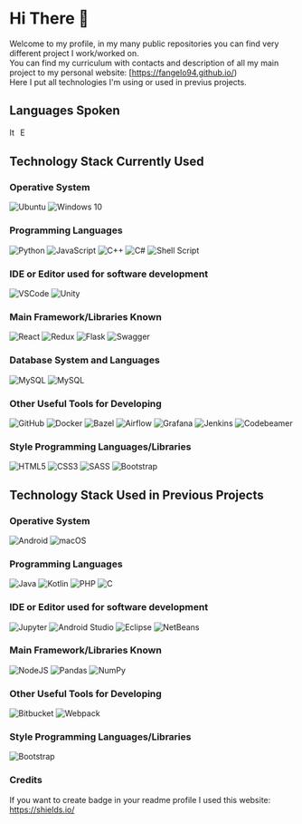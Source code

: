 # Hi There 👋

Welcome to my profile, in my many public repositories you can find very different project I work/worked on. \
You can find my curriculum with contacts and description of all my main project to my personal website: [https://fangelo94.github.io/) \
Here I put all technologies I'm using or used in previus projects.
## Languages Spoken
<p float="left">
<img alt="Italiano" title="Italiano" src="https://cdn.staticaly.com/gh/hjnilsson/country-flags/master/svg/it.svg" height="15">  
<img alt="English" title="English" src="https://cdn.staticaly.com/gh/hjnilsson/country-flags/master/svg/gb.svg" height="15"> 
</p>

## Technology Stack Currently Used

### Operative System
<p float="left">
<img alt="Ubuntu" src="https://img.shields.io/badge/Ubuntu-E95420?style=for-the-badge&logo=ubuntu&logoColor=white" />
<img alt="Windows 10" src="https://img.shields.io/badge/Windows-0078D6?style=for-the-badge&logo=windows&logoColor=white" />
</p>

### Programming Languages
<p float="left">
<img alt="Python" src="https://img.shields.io/badge/python%20-%2314354C.svg?&style=for-the-badge&logo=python&logoColor=white"/>
<img alt="JavaScript" src="https://img.shields.io/badge/javascript%20-%23323330.svg?&style=for-the-badge&logo=javascript&logoColor=%23F7DF1E"/>
<img alt="C++" src="https://img.shields.io/badge/c++%20-%2300599C.svg?&style=for-the-badge&logo=c%2B%2B&ogoColor=white"/>
<img alt="C#" src="https://img.shields.io/badge/c%23%20-%23239120.svg?&style=for-the-badge&logo=c-sharp&logoColor=white"/>
<img alt="Shell Script" src="https://img.shields.io/badge/shell_script%20-%23121011.svg?&style=for-the-badge&logo=gnu-bash&logoColor=white"/>
</p>

### IDE or Editor used for software development
<p float="left">
<img alt="VSCode" src="https://img.shields.io/badge/VSCode%20-%2320232a.svg?&style=for-the-badge&logo=visual-studio-code&logoColor=%2361DAFB"/>
<img alt="Unity" src="https://img.shields.io/badge/unity%20-%23000000.svg?&style=for-the-badge&logo=unity&logoColor=white"/>
</p>

### Main Framework/Libraries Known
<p float="left">
<img alt="React" src="https://img.shields.io/badge/react%20-%2320232a.svg?&style=for-the-badge&logo=react&logoColor=%2361DAFB"/>
<img alt="Redux" src="https://img.shields.io/badge/redux%20-%23593d88.svg?&style=for-the-badge&logo=redux&logoColor=white"/>
<img alt="Flask" src="https://img.shields.io/badge/flask%20-%23000.svg?&style=for-the-badge&logo=flask&logoColor=white"/>
<img alt="Swagger" src="https://img.shields.io/badge/swagger%20-%236DB33F.svg?&style=for-the-badge&logo=swagger&logoColor=white"/>
</p>

### Database System and Languages
<p float="left">
<img alt="MySQL" src="https://img.shields.io/badge/mysql-%2300f.svg?&style=for-the-badge&logo=mysql&logoColor=white"/>
<img alt="MySQL" src="https://img.shields.io/badge/sql-%2300f.svg?&style=for-the-badge"/>
</p>

### Other Useful Tools for Developing
<p float="left">
<img alt="GitHub" src="https://img.shields.io/badge/github%20-%23121011.svg?&style=for-the-badge&logo=github&logoColor=white"/>
<img alt="Docker" src="https://img.shields.io/badge/docker%20-%230db7ed.svg?&style=for-the-badge&logo=docker&logoColor=white"/>
<img alt="Bazel" src="https://img.shields.io/badge/bazel%20-%23239120.svg?&style=for-the-badge&logo=bazel&logoColor=white"/>
<img alt="Airflow" src="https://img.shields.io/badge/Airflow%20-%23F5F5F5.svg?&style=for-the-badge&logo=airflow&logoColor=black"/>
<img alt="Grafana" src="https://img.shields.io/badge/swagger%20-%23FF6F00.svg?&style=for-the-badge&logo=swagger&logoColor=white"/>
<img alt="Jenkins" src="https://img.shields.io/badge/jenkins%20-%232C5263.svg?&style=for-the-badge&logo=jenkins&logoColor=white"/>
<img alt="Codebeamer" src="https://img.shields.io/badge/codebeamer%20-%236DB33F.svg?&style=for-the-badge&logo=codebeamer"/>
</p>

### Style Programming Languages/Libraries
<p float="left">
<img alt="HTML5" src="https://img.shields.io/badge/html5%20-%23E34F26.svg?&style=for-the-badge&logo=html5&logoColor=white"/>
<img alt="CSS3" src="https://img.shields.io/badge/css3%20-%231572B6.svg?&style=for-the-badge&logo=css3&logoColor=white"/>
<img alt="SASS" src="https://img.shields.io/badge/SASS%20-hotpink.svg?&style=for-the-badge&logo=SASS&logoColor=white"/>
<img alt="Bootstrap" src="https://img.shields.io/badge/bootstrap%20-%23563D7C.svg?&style=for-the-badge&logo=bootstrap&logoColor=white"/>
</p>

## Technology Stack Used in Previous Projects

### Operative System
<p float="left">
<img alt="Android" src="https://img.shields.io/badge/Android-3DDC84?style=for-the-badge&logo=android&logoColor=white" />
<img alt="macOS" src="https://img.shields.io/badge/macOS-000000?style=for-the-badge&logo=apple&logoColor=white" />
</p>

### Programming Languages
<p float="left">
<img alt="Java" src="https://img.shields.io/badge/java-%23ED8B00.svg?&style=for-the-badge&logo=java&logoColor=white"/>
<img alt="Kotlin" src="https://img.shields.io/badge/kotlin-%230095D5.svg?&style=for-the-badge&logo=kotlin&logoColor=white"/>
<img alt="PHP" src="https://img.shields.io/badge/php-%23777BB4.svg?&style=for-the-badge&logo=php&logoColor=white"/>
<img alt="C" src="https://img.shields.io/badge/c%20-%2300599C.svg?&style=for-the-badge&logo=c&logoColor=white"/>
</p>

### IDE or Editor used for software development
<p float="left">
<img alt="Jupyter" src="https://img.shields.io/badge/Jupyter%20-%23F37626.svg?&style=for-the-badge&logo=Jupyter&logoColor=white" />
<img alt="Android Studio" src="https://img.shields.io/badge/Android%20Studio-%2320232a.svg?&style=for-the-badge&logo=android-studio&logoColor=33DBFF"/>
<img alt="Eclipse" src="https://img.shields.io/badge/Eclipse%20-%2320232a.svg?&style=for-the-badge&logo=eclipse&logoColor=33DBFF"/>
<img alt="NetBeans" src="https://img.shields.io/badge/NetBeans%20-%2320232a.svg?&style=for-the-badge&logo=NetBeans&logoColor=33DBFF"/>
</p>

### Main Framework/Libraries Known
<p float="left">
<img alt="NodeJS" src="https://img.shields.io/badge/node.js%20-%2343853D.svg?&style=for-the-badge&logo=node.js&logoColor=white"/>
  <img alt="Pandas" src="https://img.shields.io/badge/pandas%20-%23150458.svg?&style=for-the-badge&logo=pandas&logoColor=white" />
  <img alt="NumPy" src="https://img.shields.io/badge/numpy%20-%23013243.svg?&style=for-the-badge&logo=numpy&logoColor=white" />
</p>

### Other Useful Tools for Developing
<p float="left">
<img alt="Bitbucket" src="https://img.shields.io/badge/bitbucket%20-%230047B3.svg?&style=for-the-badge&logo=bitbucket&logoColor=white"/>
<img alt="Webpack" src="https://img.shields.io/badge/webpack%20-%238DD6F9.svg?&style=for-the-badge&logo=webpack&logoColor=black" />
</p>

### Style Programming Languages/Libraries
<p float="left">
<img alt="Bootstrap" src="https://img.shields.io/badge/bulma%20-%236DB33F.svg?&style=for-the-badge&logo=bulma&logoColor=white"/>
</p>

### Credits
If you want to create badge in your readme profile I used this website: https://shields.io/
<!--
**FAngelo94/FAngelo94** is a ✨ _special_ ✨ repository because its `README.md` (this file) appears on your GitHub profile.

Here are some ideas to get you started:

- 🔭 I’m currently working on ...
- 🌱 I’m currently learning ...
- 👯 I’m looking to collaborate on ...
- 🤔 I’m looking for help with ...
- 💬 Ask me about ...
- 📫 How to reach me: ...
- 😄 Pronouns: ...
- ⚡ Fun fact: ...
-->
